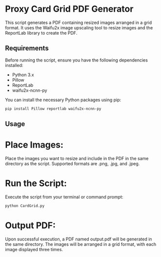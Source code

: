# Proxy Card Grid PDF Generator

This script generates a PDF containing resized images arranged in a grid format. It uses the Waifu2x image upscaling tool to resize images and the ReportLab library to create the PDF.

## Requirements

Before running the script, ensure you have the following dependencies installed:

- Python 3.x
- Pillow
- ReportLab
- waifu2x-ncnn-py

You can install the necessary Python packages using pip:
```bash
pip install Pillow reportlab waifu2x-ncnn-py
```

## Usage
# Place Images:
Place the images you want to resize and include in the PDF in the same directory as the script.
Supported formats are .png, .jpg, and .jpeg.

# Run the Script:
Execute the script from your terminal or command prompt:

```bash
python CardGrid.py
```
# Output PDF:
Upon successful execution, a PDF named output.pdf will be generated in the same directory.
The images will be arranged in a grid format, with each image displayed three times.
